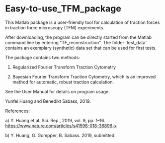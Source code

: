 <meta name="google-site-verification" content="7mC_bh4mWmHkORFslSsj78ccNI59DGGfc67i1LFx4ic" />

# Easy-to-use_TFM_package

This Matlab package is a user-friendly tool for calculation of traction forces 
in traction force microscopy (TFM) experiments.  

After downloading, the program can be directly started from the Matlab command line
by entering "TF_reconstruction". The folder 'test_data' contains an exemplary (synthetic)
data set that can be used for first tests.

The package contains two methods: 

1. Regularized Fourier Transform Traction Cytometry 

2. Bayesian Fourier Transform Traction Cytometry, which is an improved method for
automatic, robust traction calculation.

See the User Manual for details on program usage. 


Yunfei Huang and Benedikt Sabass, 2019.


References: 

a) Y. Huang et al. Sci. Rep., 2019, vol. 9, pp. 1–16. 
https://www.nature.com/articles/s41598-018-36896-x

b) Y. Huang, G. Gompper, B. Sabass. 2019, submitted. 
